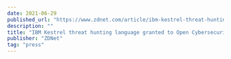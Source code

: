 ```yaml
---
date: 2021-06-29
published_url: "https://www.zdnet.com/article/ibm-kestrel-threat-hunting-language-donated-to-open-cybersecurity-alliance/"
description: ""
title: "IBM Kestrel threat hunting language granted to Open Cybersecurity Alliance"
publisher: "ZDNet"
tag: "press"
---
```

